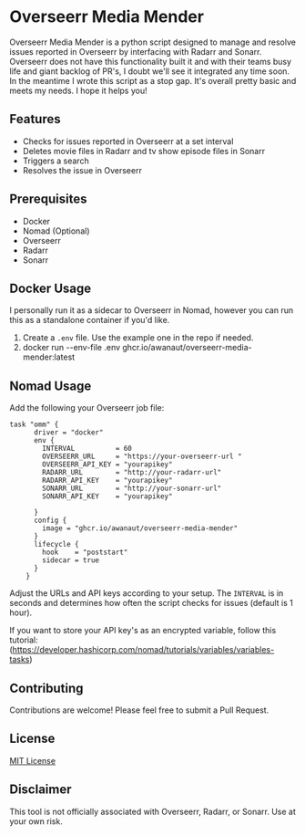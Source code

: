 # Overseerr Media Mender

Overseerr Media Mender is a python script designed to manage and resolve issues reported in Overseerr by interfacing with Radarr and Sonarr. Overseerr does not have this functionality built it and with their teams busy life and giant backlog of PR's, I doubt we'll see it integrated any time soon. In the meantime I wrote this script as a stop gap. It's overall pretty basic and meets my needs. I hope it helps you!

## Features

- Checks for issues reported in Overseerr at a set interval
- Deletes movie files in Radarr and tv show episode files in Sonarr
- Triggers a search 
- Resolves the issue in Overseerr

## Prerequisites

- Docker 
- Nomad (Optional)
- Overseerr 
- Radarr 
- Sonarr


## Docker Usage
I personally run it as a sidecar to Overseerr in Nomad, however you can run this as a standalone container if you'd like. 

1. Create a `.env` file. Use the example one in the repo if needed.
2. docker run --env-file .env ghcr.io/awanaut/overseerr-media-mender:latest

## Nomad Usage
Add the following your Overseerr job file:

```less secure option
task "omm" {
      driver = "docker"
      env {
        INTERVAL          = 60
        OVERSEERR_URL     = "https://your-overseerr-url "
        OVERSEERR_API_KEY = "yourapikey"
        RADARR_URL        = "http://your-radarr-url"
        RADARR_API_KEY    = "yourapikey"
        SONARR_URL        = "http://your-sonarr-url"
        SONARR_API_KEY    = "yourapikey"

      }
      config {
        image = "ghcr.io/awanaut/overseerr-media-mender"
      }
      lifecycle {
        hook    = "poststart"
        sidecar = true
      }
    }
```
Adjust the URLs and API keys according to your setup. The `INTERVAL` is in seconds and determines how often the script checks for issues (default is 1 hour).

If you want to store your API key's as an encrypted variable, follow this tutorial: (https://developer.hashicorp.com/nomad/tutorials/variables/variables-tasks)

## Contributing

Contributions are welcome! Please feel free to submit a Pull Request.

## License

[MIT License](LICENSE)

## Disclaimer

This tool is not officially associated with Overseerr, Radarr, or Sonarr. Use at your own risk.